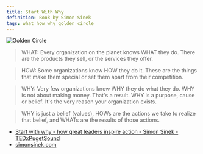 ```yaml
---
title: Start With Why
definition: Book by Simon Sinek
tags: what how why golden circle
---
```


![Golden Circle](https://simonsinek.com/wp-content/uploads/2018/10/SWW_Illustrations_GCandBio-e1538682737492.jpg)

> WHAT: Every organization on the planet knows WHAT they do. There are the
> products they sell, or the services they offer.

> HOW: Some organizations know HOW they do it. These are the things that make
> them special or set them apart from their competition.

> WHY: Very few organizations know WHY they do what they do. WHY is not about
> making money. That's a result. WHY is a purpose, cause or belief. It's the
> very reason your organization exists.

> WHY is just a belief (values), HOWs are the actions we take to realize that
> belief, and WHATs are the results of those actions.

- [Start with why - how great leaders inspire action - Simon Sinek - TEDxPugetSound](https://youtu.be/u4ZoJKF_VuA)
- [simonsinek.com](https://simonsinek.com/)
